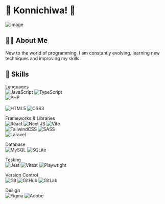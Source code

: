 # 🌸 **Konnichiwa! 🌸**
![image](https://github.com/user-attachments/assets/80c8bfe9-2f40-41c2-8f76-c219c3b1a311) 

## 👩‍💻 **About Me**
New to the world of programming, I am constantly evolving, learning new techniques and improving my skills.

## 🎨 **Skills**
Languages <br>
![JavaScript](https://img.shields.io/badge/javascript-%23323330.svg?style=for-the-badge&logo=javascript&logoColor=%23F7DF1E) ![TypeScript](https://img.shields.io/badge/typescript-%23007ACC.svg?style=for-the-badge&logo=typescript&logoColor=white) <br>
![PHP](https://img.shields.io/badge/php-%23777BB4.svg?style=for-the-badge&logo=php&logoColor=white) <br><br>
![HTML5](https://img.shields.io/badge/html5-%23E34F26.svg?style=for-the-badge&logo=html5&logoColor=white) ![CSS3](https://img.shields.io/badge/css3-%231572B6.svg?style=for-the-badge&logo=css3&logoColor=white)

Frameworks & Libraries <br>
![React](https://img.shields.io/badge/react-%2320232a.svg?style=for-the-badge&logo=react&logoColor=%2361DAFB) ![Next JS](https://img.shields.io/badge/Next-black?style=for-the-badge&logo=next.js&logoColor=white) ![Vite](https://img.shields.io/badge/vite-%23646CFF.svg?style=for-the-badge&logo=vite&logoColor=white) <br>
![TailwindCSS](https://img.shields.io/badge/tailwindcss-%2338B2AC.svg?style=for-the-badge&logo=tailwind-css&logoColor=white) ![SASS](https://img.shields.io/badge/SASS-hotpink.svg?style=for-the-badge&logo=SASS&logoColor=white) <br>
![Laravel](https://img.shields.io/badge/laravel-%23FF2D20.svg?style=for-the-badge&logo=laravel&logoColor=white)

Database <br>
![MySQL](https://img.shields.io/badge/mysql-4479A1.svg?style=for-the-badge&logo=mysql&logoColor=white) ![SQLite](https://img.shields.io/badge/sqlite-%2307405e.svg?style=for-the-badge&logo=sqlite&logoColor=white)

Testing <br>
![Jest](https://img.shields.io/badge/-jest-%23C21325?style=for-the-badge&logo=jest&logoColor=white) ![Vitest](https://img.shields.io/badge/-Vitest-252529?style=for-the-badge&logo=vitest&logoColor=FCC72B) ![Playwright](https://img.shields.io/badge/-playwright-%232EAD33?style=for-the-badge&logo=playwright&logoColor=white)

Version Control <br>
![Git](https://img.shields.io/badge/git-%23F05033.svg?style=for-the-badge&logo=git&logoColor=white) ![GitHub](https://img.shields.io/badge/github-%23121011.svg?style=for-the-badge&logo=github&logoColor=white) ![GitLab](https://img.shields.io/badge/gitlab-%23181717.svg?style=for-the-badge&logo=gitlab&logoColor=white)

Design <br>
![Figma](https://img.shields.io/badge/figma-%23F24E1E.svg?style=for-the-badge&logo=figma&logoColor=white) ![Adobe](https://img.shields.io/badge/adobe-%23FF0000.svg?style=for-the-badge&logo=adobe&logoColor=white)


